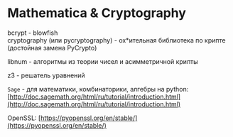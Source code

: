 # Mathematica & Cryptography

bcrypt - blowfish\
cryptography (или pycryptography) - ох\*ительная библиотека по крипте (достойная замена PyCrypto)

libnum - алгоритмы из теории чисел и асимметричной крипты

z3 - решатель уравнений

`Sage` - для математики, комбинаторики, алгебры на python: [http://doc.sagemath.org/html/ru/tutorial/introduction.html](http://doc.sagemath.org/html/ru/tutorial/introduction.html)

OpenSSL: [https://pyopenssl.org/en/stable/](https://pyopenssl.org/en/stable/)










